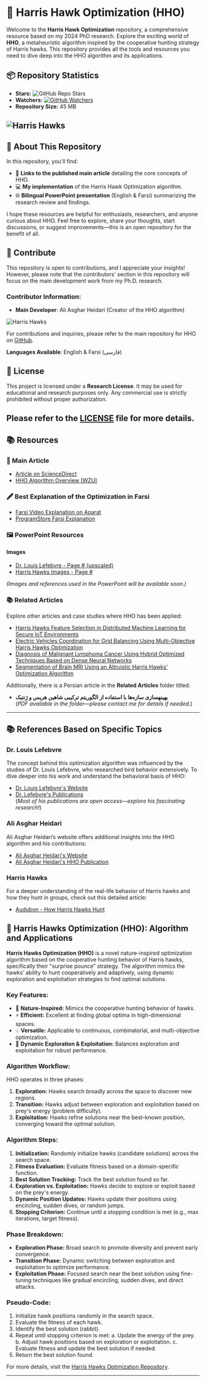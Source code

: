 # 🦅 Harris Hawk Optimization (HHO)

Welcome to the **Harris Hawk Optimization** repository, a comprehensive resource based on my 2024 PhD research. Explore the exciting world of **HHO**, a metaheuristic algorithm inspired by the cooperative hunting strategy of Harris hawks. This repository provides all the tools and resources you need to dive deep into the HHO algorithm and its applications.

## 📦 Repository Statistics
- **Stars:** ![GitHub Repo Stars](https://img.shields.io/github/stars/yourusername/your-repo-name)
- **Watchers:** [![GitHub Watchers](https://img.shields.io/github/watchers/yourusername/your-repo-name)](https://github.com/yourusername/your-repo-name/watchers)
- **Repository Size:** 45 MB

![Harris Hawks](Images/HerisHawk.jpg)
---

## 🚀 About This Repository

In this repository, you'll find:

- 📄 **Links to the published main article** detailing the core concepts of HHO.
- 💻 **My implementation** of the Harris Hawk Optimization algorithm.
- 🌐 **Bilingual PowerPoint presentation** (English & Farsi) summarizing the research review and findings.

I hope these resources are helpful for enthusiasts, researchers, and anyone curious about HHO. Feel free to explore, share your thoughts, start discussions, or suggest improvements—this is an open repository for the benefit of all.

## 💬 Contribute

This repository is open to contributions, and I appreciate your insights! However, please note that the contributors' section in this repository will focus on the main development work from my Ph.D. research.

### Contributor Information:
- **Main Developer**: Ali Asghar Heidari (Creator of the HHO algorithm)

![Harris Hawks](Images/AliAsgharHeidari.jpg)

For contributions and inquiries, please refer to the main repository for HHO on [GitHub](https://github.com/aliasgharheidaricom/Harris-Hawks-Optimization-Algorithm-and-Applications).

**Languages Available**: English & Farsi (فارسی)

## 📜 License

This project is licensed under a **Research License**. It may be used for educational and research purposes only. Any commercial use is strictly prohibited without proper authorization.

Please refer to the [LICENSE](LICENSE) file for more details.
---

## 📚 Resources

### 🌟 Main Article
- [Article on ScienceDirect](https://www.sciencedirect.com/science/article/abs/pii/S0167739X18313530?via%3Dihub)
- [HHO Algorithm Overview (WZU)](https://mdm.wzu.edu.cn/HHO.html)

### 🖋 Best Explanation of the Optimization in Farsi
- [Farsi Video Explanation on Aparat](https://www.aparat.com/v/d175a8n)
- [ProgramStore Farsi Explanation](https://programstore.ir/%D8%A7%D9%84%DA%AF%D9%88%D8%B1%DB%8C%D8%AA%D9%85-%D8%B4%D8%A7%D9%87%DB%8C%D9%86-%D9%87%D8%B1%DB%8C%D8%B3/)

### 🖼 PowerPoint Resources
#### Images
- [Dr. Louis Lefebvre - Page # (upscaled)](https://biology.mcgill.ca/faculty/lefebvre/index.html)
- [Harris Hawks Images - Page #](https://www.audubon.org/news/better-know-bird-how-harriss-hawks-hunt-wolves-bring-down-prey)

*(Images and references used in the PowerPoint will be available soon.)*

### 📚 Related Articles
Explore other articles and case studies where HHO has been applied:

- [Harris Hawks Feature Selection in Distributed Machine Learning for Secure IoT Environments](https://paperswithcode.com/paper/harris-hawks-feature-selection-in-distributed)
- [Electric Vehicles Coordination for Grid Balancing Using Multi-Objective Harris Hawks Optimization](https://paperswithcode.com/paper/electric-vehicles-coordination-for-grid)
- [Diagnosis of Malignant Lymphoma Cancer Using Hybrid Optimized Techniques Based on Dense Neural Networks](https://paperswithcode.com/paper/diagnosis-of-malignant-lymphoma-cancer-using)
- [Segmentation of Brain MRI Using an Altruistic Harris Hawks' Optimization Algorithm](https://paperswithcode.com/paper/segmentation-of-brain-mri-using-an-altruistic)

Additionally, there is a Persian article in the **Related Articles** folder titled:

- **بهینهسازی سازه‌ها با استفاده از الگوریتم ترکیبی شاهین هریس و ژنتیک**  
(*PDF available in the folder—please contact me for details if needed.*)

---

## 📚 References Based on Specific Topics

### Dr. Louis Lefebvre
The concept behind this optimization algorithm was influenced by the studies of Dr. Louis Lefebvre, who researched bird behavior extensively. To dive deeper into his work and understand the behavioral basis of HHO:

- [Dr. Louis Lefebvre's Website](https://biology.mcgill.ca/faculty/lefebvre/)
- [Dr. Lefebvre's Publications](https://biology.mcgill.ca/faculty/lefebvre/publications.html)  
(*Most of his publications are open access—explore his fascinating research!*)

### Ali Asghar Heidari
Ali Asghar Heidari’s website offers additional insights into the HHO algorithm and his contributions:

- [Ali Asghar Heidari's Website](https://aliasgharheidari.com/)
- [Ali Asghar Heidari's HHO Publication](https://biology.mcgill.ca/faculty/lefebvre/publications.html)

### Harris Hawks
For a deeper understanding of the real-life behavior of Harris hawks and how they hunt in groups, check out this detailed article:

- [Audubon - How Harris Hawks Hunt](https://www.audubon.org/news/better-know-bird-how-harriss-hawks-hunt-wolves-bring-down-prey)

## 🦅 Harris Hawks Optimization (HHO): Algorithm and Applications

**Harris Hawks Optimization (HHO)** is a novel nature-inspired optimization algorithm based on the cooperative hunting behavior of Harris hawks, specifically their "surprise pounce" strategy. The algorithm mimics the hawks’ ability to hunt cooperatively and adaptively, using dynamic exploration and exploitation strategies to find optimal solutions.

### Key Features:
- 🦅 **Nature-Inspired:** Mimics the cooperative hunting behavior of hawks.
- ⚡ **Efficient:** Excellent at finding global optima in high-dimensional spaces.
- 💡 **Versatile:** Applicable to continuous, combinatorial, and multi-objective optimization.
- 🔄 **Dynamic Exploration & Exploitation:** Balances exploration and exploitation for robust performance.

### Algorithm Workflow:
HHO operates in three phases:
1. **Exploration:** Hawks search broadly across the space to discover new regions.
2. **Transition:** Hawks adjust between exploration and exploitation based on prey's energy (problem difficulty).
3. **Exploitation:** Hawks refine solutions near the best-known position, converging toward the optimal solution.

### Algorithm Steps:
1. **Initialization:** Randomly initialize hawks (candidate solutions) across the search space.
2. **Fitness Evaluation:** Evaluate fitness based on a domain-specific function.
3. **Best Solution Tracking:** Track the best solution found so far.
4. **Exploration vs. Exploitation:** Hawks decide to explore or exploit based on the prey's energy.
5. **Dynamic Position Updates:** Hawks update their positions using encircling, sudden dives, or random jumps.
6. **Stopping Criterion:** Continue until a stopping condition is met (e.g., max iterations, target fitness).

### Phase Breakdown:
- **Exploration Phase:** Broad search to promote diversity and prevent early convergence.
- **Transition Phase:** Dynamic switching between exploration and exploitation to optimize performance.
- **Exploitation Phase:** Focused search near the best solution using fine-tuning techniques like gradual encircling, sudden dives, and direct attacks.

### Pseudo-Code:
1. Initialize hawk positions randomly in the search space.
2. Evaluate the fitness of each hawk.
3. Identify the best solution (rabbit).
4. Repeat until stopping criterion is met:
   a. Update the energy of the prey.
   b. Adjust hawk positions based on exploration or exploitation.
   c. Evaluate fitness and update the best solution if needed.
5. Return the best solution found.

For more details, visit the [Harris Hawks Optimization Repository](https://github.com/aliasgharheidaricom/Harris-Hawks-Optimization-Algorithm-and-Applications).

---
